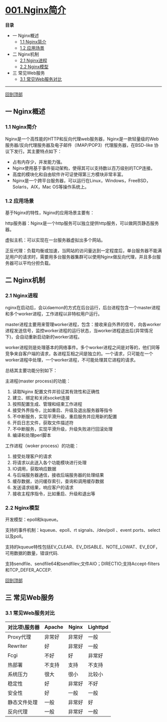 # [001.Nginx简介 ](https://www.cnblogs.com/itzgr/p/13266165.html)



**目录**

- 一 Nginx概述
  - [1.1 Nginx简介](https://www.cnblogs.com/itzgr/p/13266165.html#_label0_0)
  - [1.2 应用场景](https://www.cnblogs.com/itzgr/p/13266165.html#_label0_1)
- 二 Nginx机制
  - [2.1 Nginx进程](https://www.cnblogs.com/itzgr/p/13266165.html#_label1_0)
  - [2.2 Nginx模型](https://www.cnblogs.com/itzgr/p/13266165.html#_label1_1)
- 三 常见Web服务
  - [3.1 常见Web服务对比](https://www.cnblogs.com/itzgr/p/13266165.html#_label2_0)

 

------

[回到顶部](https://www.cnblogs.com/itzgr/p/13266165.html#_labelTop)

## 一 Nginx概述



### 1.1 Nginx简介

Nginx是一个高性能的HTTP和反向代理web服务器，Nginx是一款轻量级的Web服务器/反向代理服务器及电子邮件（IMAP/POP3）代理服务器，在BSD-like 协议下发行。其主要特点如下：

- 占有内存少，并发能力强。
- Nginx使用基于事件驱动架构，使得其可以支持数以百万级别的TCP连接。
- 高度的模块化和自由软件许可证使得第三方模块非常丰富。
- Nginx是一个跨平台服务器，可以运行在Linux，Windows，FreeBSD，Solaris，AIX，Mac OS等操作系统上。



### 1.2 应用场景

基于Nginx的特性，Nginx的应用场景主要有：

http服务器：Nginx是一个http服务可以独立提供http服务，可以做网页静态服务器。

虚拟主机：可以实现在一台服务器虚拟出多个网站。

正反代理：负载均衡或加速，当网站的访问量达到一定程度后，单台服务器不能满足用户的请求时，需要用多台服务器集群可以使用Nginx做反向代理，并且多台服务器可以平均分担负载。

## 二 Nginx机制



### 2.1 Nginx进程

nginx在启动后，会以daemon的方式在后台运行，后台进程包含一个master进程和多个worker进程，工作进程以非特权用户运行。

master进程主要用来管理worker进程，包含：接收来自外界的信号，向各worker进程发送信号，监控worker进程的运行状态，当worker进程退出后(异常情况下)，会自动重新启动新的worker进程。

worker进程则是处理基本的网络事件。多个worker进程之间是对等的，他们同等竞争来自客户端的请求，各进程互相之间是独立的。一个请求，只可能在一个worker进程中处理，一个worker进程，不可能处理其它进程的请求。

总结其主要功能分别如下：

主进程(master process)的功能：

1. 读取Nginx 配置文件并验证其有效性和正确性
2. 建立、绑定和关闭socket连接
3. 按照配置生成、管理和结束工作进程
4. 接受外界指令，比如重启、升级及退出服务器等指令
5. 不中断服务，实现平滑升级，重启服务并应用新的配置
6. 开启日志文件，获取文件描述符
7. 不中断服务，实现平滑升级，升级失败进行回滚处理
8. 编译和处理perl脚本

工作进程（woker process）的功能：

1. 接受处理客户的请求
2. 将请求以此送入各个功能模块进行处理
3. IO调用，获取响应数据
4. 与后端服务器通信，接收后端服务器的处理结果
5. 缓存数据，访问缓存索引，查询和调用缓存数据
6. 发送请求结果，响应客户的请求
7. 接收主程序指令，比如重启、升级和退出等



### 2.2 Nginx模型

开发模型：epoll和kqueue。

支持的事件机制：kqueue、epoll、rt signals、/dev/poll 、event ports、select以及poll。

支持的kqueue特性包括EV_CLEAR、EV_DISABLE、NOTE_LOWAT、EV_EOF，可用数据的数量，错误代码.

支持sendfile、sendfile64和sendfilev;文件AIO；DIRECTIO;支持Accept-filters和TCP_DEFER_ACCEP.

[回到顶部](https://www.cnblogs.com/itzgr/p/13266165.html#_labelTop)

## 三 常见Web服务



### 3.1 常见Web服务对比



| **对比项\服务器** | **Apache** | **Nginx** | **Lighttpd** |
| ----------------- | ---------- | --------- | ------------ |
| Proxy代理         | 非常好     | 非常好    | 一般         |
| Rewriter          | 好         | 非常好    | 一般         |
| Fcgi              | 不好       | 好        | 非常好       |
| 热部署            | 不支持     | 支持      | 不支持       |
| 系统压力          | 很大       | 很小      | 比较小       |
| 稳定性            | 好         | 非常好    | 不好         |
| 安全性            | 好         | 一般      | 一般         |
| 静态文件处理      | 一般       | 非常好    | 好           |
| 反向代理          | 一般       | 非常好    | 一般         |